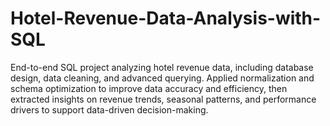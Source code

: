 # Hotel-Revenue-Data-Analysis-with-SQL
End-to-end SQL project analyzing hotel revenue data, including database design, data cleaning, and advanced querying. Applied normalization and schema optimization to improve data accuracy and efficiency, then extracted insights on revenue trends, seasonal patterns, and performance drivers to support data-driven decision-making.
